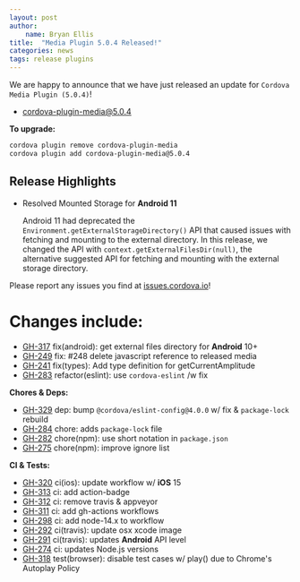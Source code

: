 ```yaml
---
layout: post
author:
    name: Bryan Ellis
title:  "Media Plugin 5.0.4 Released!"
categories: news
tags: release plugins
---
```


We are happy to announce that we have just released an update for `Cordova Media Plugin (5.0.4)`!

* [cordova-plugin-media@5.0.4](https://www.npmjs.com/package/cordova-plugin-media)

**To upgrade:**

```bash
cordova plugin remove cordova-plugin-media
cordova plugin add cordova-plugin-media@5.0.4
```

## Release Highlights

* Resolved Mounted Storage for **Android 11**

    Android 11 had deprecated the `Environment.getExternalStorageDirectory()` API that caused issues with fetching and mounting to the external directory. In this release, we changed the API with `context.getExternalFilesDir(null)`, the alternative suggested API for fetching and mounting with the external storage directory.

Please report any issues you find at [issues.cordova.io](http://issues.cordova.io/)!

<!--more-->
# Changes include:

* [GH-317](https://github.com/apache/cordova-plugin-media/pull/317) fix(android): get external files directory for **Android** 10+
* [GH-249](https://github.com/apache/cordova-plugin-media/pull/249) fix: #248 delete javascript reference to released media
* [GH-241](https://github.com/apache/cordova-plugin-media/pull/241) fix(types): Add type definition for getCurrentAmplitude
* [GH-283](https://github.com/apache/cordova-plugin-media/pull/283) refactor(eslint): use `cordova-eslint` /w fix

**Chores & Deps:**

* [GH-329](https://github.com/apache/cordova-plugin-media/pull/329) dep: bump `@cordova/eslint-config@4.0.0` w/ fix & `package-lock` rebuild
* [GH-284](https://github.com/apache/cordova-plugin-media/pull/284) chore: adds `package-lock` file
* [GH-282](https://github.com/apache/cordova-plugin-media/pull/282) chore(npm): use short notation in `package.json`
* [GH-275](https://github.com/apache/cordova-plugin-media/pull/275) chore(npm): improve ignore list

**CI & Tests:**

* [GH-320](https://github.com/apache/cordova-plugin-media/pull/320) ci(ios): update workflow w/ **iOS** 15
* [GH-313](https://github.com/apache/cordova-plugin-media/pull/313) ci: add action-badge
* [GH-312](https://github.com/apache/cordova-plugin-media/pull/312) ci: remove travis & appveyor
* [GH-311](https://github.com/apache/cordova-plugin-media/pull/311) ci: add gh-actions workflows
* [GH-298](https://github.com/apache/cordova-plugin-media/pull/298) ci: add node-14.x to workflow
* [GH-292](https://github.com/apache/cordova-plugin-media/pull/292) ci(travis): update osx xcode image
* [GH-291](https://github.com/apache/cordova-plugin-media/pull/291) ci(travis): updates **Android** API level
* [GH-274](https://github.com/apache/cordova-plugin-media/pull/274) ci: updates Node.js versions
* [GH-318](https://github.com/apache/cordova-plugin-media/pull/318) test(browser): disable test cases w/ play() due to Chrome's Autoplay Policy
